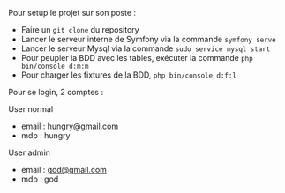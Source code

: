 Pour setup le projet sur son poste :

- Faire un `git clone` du repository
- Lancer le serveur interne de Symfony via la commande `symfony serve`
- Lancer le serveur Mysql via la commande `sudo service mysql start`
- Pour peupler la  BDD avec les tables, exécuter la commande `php bin/console d:m:m`
- Pour charger les fixtures de la BDD, `php bin/console d:f:l`


Pour se login, 2 comptes :

User normal 
- email : hungry@gmail.com
- mdp :  hungry

User admin
- email : god@gmail.com
- mdp : god
